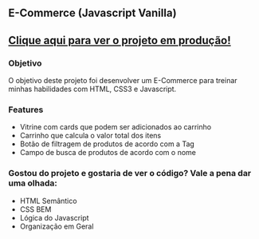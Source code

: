 E-Commerce (Javascript Vanilla)
---

## [Clique aqui para ver o projeto em produção!](https://leonardoliska.github.io/E-Commerce-Part-2/)

### Objetivo

O objetivo deste projeto foi desenvolver um E-Commerce para treinar minhas habilidades com HTML, CSS3 e Javascript.


### Features

- Vitrine com cards que podem ser adicionados ao carrinho
- Carrinho que calcula o valor total dos itens
- Botão de filtragem de produtos de acordo com a Tag
- Campo de busca de produtos de acordo com o nome


### Gostou do projeto e gostaria de ver o código? Vale a pena dar uma olhada:

- HTML Semântico
- CSS BEM
- Lógica do Javascript
- Organização em Geral
